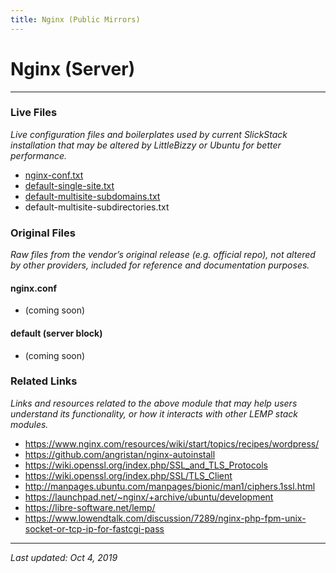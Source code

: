 ```yaml
---
title: Nginx (Public Mirrors)
---
```


# Nginx (Server)

----

### Live Files

*Live configuration files and boilerplates used by current SlickStack installation that may be altered by LittleBizzy or Ubuntu for better performance.*

* <a href="nginx-conf.txt">nginx-conf.txt</a>
* <a href="server-block-single-site.txt">default-single-site.txt</a>
* <a href="server-block-multisite-subdomains.txt">default-multisite-subdomains.txt</a>
* default-multisite-subdirectories.txt

### Original Files

*Raw files from the vendor’s original release (e.g. official repo), not altered by other providers, included for reference and documentation purposes.*

#### nginx.conf

* (coming soon)

#### default (server block)

* (coming soon)

### Related Links

*Links and resources related to the above module that may help users understand its functionality, or how it interacts with other LEMP stack modules.*

* <a href="https://www.nginx.com/resources/wiki/start/topics/recipes/wordpress/">https://www.nginx.com/resources/wiki/start/topics/recipes/wordpress/</a>
* <a href="https://github.com/angristan/nginx-autoinstall">https://github.com/angristan/nginx-autoinstall</a>
* <a href="https://wiki.openssl.org/index.php/SSL_and_TLS_Protocols">https://wiki.openssl.org/index.php/SSL_and_TLS_Protocols</a>
* <a href="https://wiki.openssl.org/index.php/SSL/TLS_Client">https://wiki.openssl.org/index.php/SSL/TLS_Client</a>
* <a href="http://manpages.ubuntu.com/manpages/bionic/man1/ciphers.1ssl.html">http://manpages.ubuntu.com/manpages/bionic/man1/ciphers.1ssl.html</a>
* https://launchpad.net/~nginx/+archive/ubuntu/development
* https://libre-software.net/lemp/
* https://www.lowendtalk.com/discussion/7289/nginx-php-fpm-unix-socket-or-tcp-ip-for-fastcgi-pass

----

*Last updated: Oct 4, 2019*
